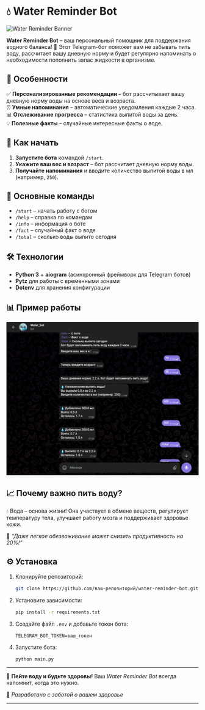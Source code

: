 # 💧 Water Reminder Bot  

![Water Reminder Banner](images/стаканводы.jpg)  

**Water Reminder Bot** – ваш персональный помощник для поддержания водного баланса! 🌊 Этот Telegram-бот поможет вам не забывать пить воду, рассчитает вашу дневную норму и будет регулярно напоминать о необходимости пополнить запас жидкости в организме.  

## 🌟 Особенности  

✅ **Персонализированные рекомендации** – бот рассчитывает вашу дневную норму воды на основе веса и возраста.  
⏰ **Умные напоминания** – автоматические уведомления каждые 2 часа.  
📊 **Отслеживание прогресса** – статистика выпитой воды за день.  
💡 **Полезные факты** – случайные интересные факты о воде.  

## 🚀 Как начать  

1. **Запустите бота** командой `/start`.  
2. **Укажите ваш вес и возраст** – бот рассчитает дневную норму воды.  
3. **Получайте напоминания** и вводите количество выпитой воды в мл (например, `250`).  

## 📌 Основные команды  

- `/start` – начать работу с ботом  
- `/help` – справка по командам  
- `/info` – информация о боте  
- `/fact` – случайный факт о воде  
- `/total` – сколько воды выпито сегодня  

## 🛠 Технологии  

- **Python 3** + **aiogram** (асинхронный фреймворк для Telegram ботов)  
- **Pytz** для работы с временными зонами  
- **Dotenv** для хранения конфигурации  

## 📊 Пример работы  

![Пример диалога](images/работа.jpg)  

## 📈 Почему важно пить воду?  

💧 Вода – основа жизни! Она участвует в обмене веществ, регулирует температуру тела, улучшает работу мозга и поддерживает здоровье кожи.  

🔹 *"Даже легкое обезвоживание может снизить продуктивность на 20%!"*  

## ⚙ Установка  

1. Клонируйте репозиторий:  
   ```bash
   git clone https://github.com/ваш-репозиторий/water-reminder-bot.git
   ```  
2. Установите зависимости:  
   ```bash
   pip install -r requirements.txt
   ```  
3. Создайте файл `.env` и добавьте токен бота:  
   ```env
   TELEGRAM_BOT_TOKEN=ваш_токен
   ```  
4. Запустите бота:  
   ```bash
   python main.py
   ```  

---  

💙 **Пейте воду и будьте здоровы!** Ваш *Water Reminder Bot* всегда напомнит, когда это нужно.  

🔗 *Разработано с заботой о вашем здоровье*  

---  

